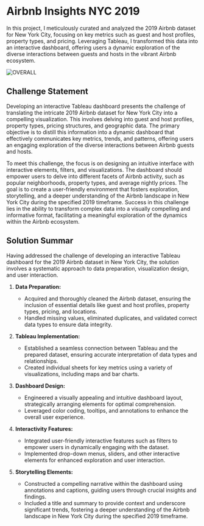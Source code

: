 # Airbnb Insights NYC 2019

In this project, I meticulously curated and analyzed the 2019 Airbnb dataset for New York City, focusing on key metrics such as guest and host profiles, property types, and pricing. Leveraging Tableau, I transformed this data into an interactive dashboard, offering users a dynamic exploration of the diverse interactions between guests and hosts in the vibrant Airbnb ecosystem.

![OVERALL ](https://github.com/AashishhSharmaa/Airbnb_Insights_NYC_2019-Tableau-Dashboard/assets/152653168/e9222416-7869-436e-9a28-773dd23c6573)

## Challenge Statement

Developing an interactive Tableau dashboard presents the challenge of translating the intricate 2019 Airbnb dataset for New York City into a compelling visualization. This involves delving into guest and host profiles, property types, pricing structures, and geographic data. The primary objective is to distill this information into a dynamic dashboard that effectively communicates key metrics, trends, and patterns, offering users an engaging exploration of the diverse interactions between Airbnb guests and hosts.

To meet this challenge, the focus is on designing an intuitive interface with interactive elements, filters, and visualizations. The dashboard should empower users to delve into different facets of Airbnb activity, such as popular neighborhoods, property types, and average nightly prices. The goal is to create a user-friendly environment that fosters exploration, storytelling, and a deeper understanding of the Airbnb landscape in New York City during the specified 2019 timeframe. Success in this challenge lies in the ability to transform complex data into a visually compelling and informative format, facilitating a meaningful exploration of the dynamics within the Airbnb ecosystem.

## Solution Summar

Having addressed the challenge of developing an interactive Tableau dashboard for the 2019 Airbnb dataset in New York City, the solution involves a systematic approach to data preparation, visualization design, and user interaction.

1. **Data Preparation:**
   - Acquired and thoroughly cleaned the Airbnb dataset, ensuring the inclusion of essential details like guest and host profiles, property types, pricing, and locations.
   - Handled missing values, eliminated duplicates, and validated correct data types to ensure data integrity.

2. **Tableau Implementation:**
   - Established a seamless connection between Tableau and the prepared dataset, ensuring accurate interpretation of data types and relationships.
   - Created individual sheets for key metrics using a variety of visualizations, including maps and bar charts.

3. **Dashboard Design:**
   - Engineered a visually appealing and intuitive dashboard layout, strategically arranging elements for optimal comprehension.
   - Leveraged color coding, tooltips, and annotations to enhance the overall user experience.

4. **Interactivity Features:**
   - Integrated user-friendly interactive features such as filters to empower users in dynamically engaging with the dataset.
   - Implemented drop-down menus, sliders, and other interactive elements for enhanced exploration and user interaction.

5. **Storytelling Elements:**
   - Constructed a compelling narrative within the dashboard using annotations and captions, guiding users through crucial insights and findings.
   - Included a title and summary to provide context and underscore significant trends, fostering a deeper understanding of the Airbnb landscape in New York City during the specified 2019 timeframe.


